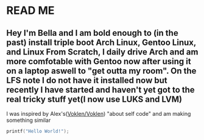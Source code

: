 # READ ME
Hey I'm Bella and I am bold enough to (in the past) install triple boot Arch Linux, Gentoo Linux, and Linux From Scratch, I daily drive Arch and am more comfotable with Gentoo now after using it on a laptop aswell to "get outta my room". On the LFS note I do not have it installed now but recently I have started and haven't yet got to the real tricky stuff yet(I now use LUKS and LVM)
-
I was inspired by Alex's([Voklen/Voklen](github.com/Voklen/Voklen)) "about self code" and am making something similar

```c
printf("Hello World!");
```

<!---
RaspBella/RaspBella is a ✨ special ✨ repository because its `README.md` (this file) appears on your GitHub profile.
You can click the Preview link to take a look at your changes.
--->
